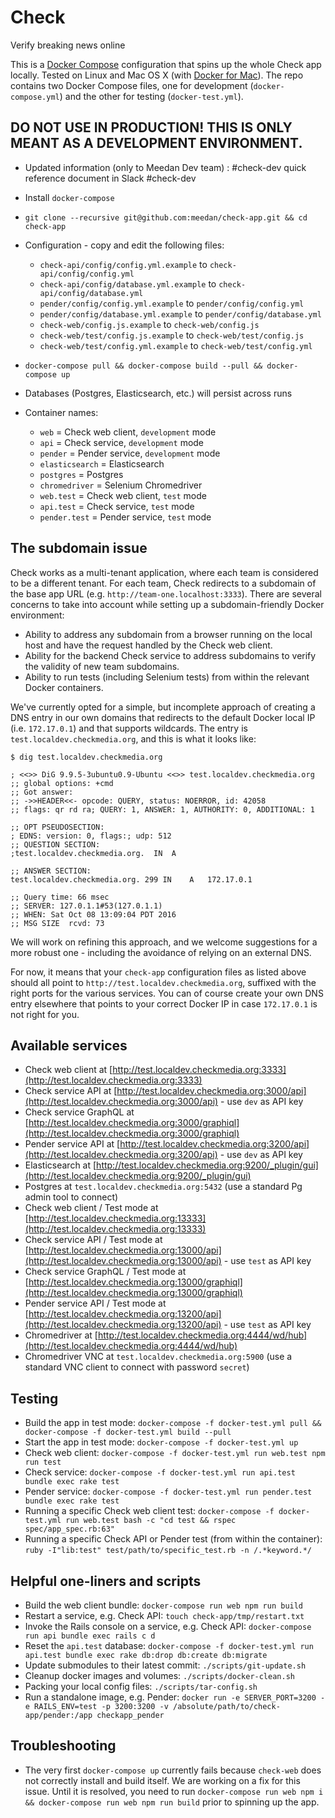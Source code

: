 # Check

Verify breaking news online

This is a [Docker Compose](https://docs.docker.com/compose/) configuration that spins up the whole Check app locally. Tested on Linux and Mac OS X (with [Docker for Mac](https://www.docker.com/products/docker#/mac)). The repo contains two Docker Compose files, one for development (`docker-compose.yml`) and the other for testing (`docker-test.yml`).

## DO NOT USE IN PRODUCTION! THIS IS ONLY MEANT AS A DEVELOPMENT ENVIRONMENT.

- Updated information (only to Meedan Dev team) : #check-dev quick reference document in Slack #check-dev

- Install `docker-compose`
- `git clone --recursive git@github.com:meedan/check-app.git && cd check-app`
- Configuration - copy and edit the following files:
  - `check-api/config/config.yml.example` to `check-api/config/config.yml`
  - `check-api/config/database.yml.example` to `check-api/config/database.yml`
  - `pender/config/config.yml.example` to `pender/config/config.yml`
  - `pender/config/database.yml.example` to `pender/config/database.yml`
  - `check-web/config.js.example` to `check-web/config.js`
  - `check-web/test/config.js.example` to `check-web/test/config.js`
  - `check-web/test/config.yml.example` to `check-web/test/config.yml`
- `docker-compose pull && docker-compose build --pull && docker-compose up`
- Databases (Postgres, Elasticsearch, etc.) will persist across runs
- Container names:
  - `web` = Check web client, `development` mode
  - `api` = Check service, `development` mode
  - `pender` = Pender service, `development` mode
  - `elasticsearch` = Elasticsearch
  - `postgres` = Postgres
  - `chromedriver` = Selenium Chromedriver
  - `web.test` = Check web client, `test` mode
  - `api.test` = Check service, `test` mode
  - `pender.test` = Pender service, `test` mode

## The subdomain issue

Check works as a multi-tenant application, where each team is considered to be a different tenant.
For each team, Check redirects to a subdomain of the base app URL (e.g. `http://team-one.localhost:3333`).
There are several concerns to take into account while setting up a subdomain-friendly Docker environment:

- Ability to address any subdomain from a browser running on the local host and have the request handled by the Check web client.
- Ability for the backend Check service to address subdomains to verify the validity of new team subdomains.
- Ability to run tests (including Selenium tests) from within the relevant Docker containers.

We've currently opted for a simple, but incomplete approach of creating a DNS entry in our own domains that redirects to the default
Docker local IP (i.e. `172.17.0.1`) and that supports wildcards. The entry is `test.localdev.checkmedia.org`, and this is what it looks like:

```
$ dig test.localdev.checkmedia.org

; <<>> DiG 9.9.5-3ubuntu0.9-Ubuntu <<>> test.localdev.checkmedia.org
;; global options: +cmd
;; Got answer:
;; ->>HEADER<<- opcode: QUERY, status: NOERROR, id: 42058
;; flags: qr rd ra; QUERY: 1, ANSWER: 1, AUTHORITY: 0, ADDITIONAL: 1

;; OPT PSEUDOSECTION:
; EDNS: version: 0, flags:; udp: 512
;; QUESTION SECTION:
;test.localdev.checkmedia.org.	IN	A

;; ANSWER SECTION:
test.localdev.checkmedia.org. 299 IN	A	172.17.0.1

;; Query time: 66 msec
;; SERVER: 127.0.1.1#53(127.0.1.1)
;; WHEN: Sat Oct 08 13:09:04 PDT 2016
;; MSG SIZE  rcvd: 73
```

We will work on refining this approach, and we welcome suggestions for a more robust one - including the avoidance of relying on an external DNS.

For now, it means that your `check-app` configuration files as listed above should all point to `http://test.localdev.checkmedia.org`,
suffixed with the right ports for the various services. You can of course create your own DNS entry elsewhere that points to your correct Docker IP in case `172.17.0.1` is not right for you.

## Available services

- Check web client at [http://test.localdev.checkmedia.org:3333](http://test.localdev.checkmedia.org:3333)
- Check service API at [http://test.localdev.checkmedia.org:3000/api](http://test.localdev.checkmedia.org:3000/api) - use `dev` as API key
- Check service GraphQL at [http://test.localdev.checkmedia.org:3000/graphiql](http://test.localdev.checkmedia.org:3000/graphiql)
- Pender service API at [http://test.localdev.checkmedia.org:3200/api](http://test.localdev.checkmedia.org:3200/api) - use `dev` as API key
- Elasticsearch at [http://test.localdev.checkmedia.org:9200/_plugin/gui](http://test.localdev.checkmedia.org:9200/_plugin/gui)
- Postgres at `test.localdev.checkmedia.org:5432` (use a standard Pg admin tool to connect)
- Check web client / Test mode at [http://test.localdev.checkmedia.org:13333](http://test.localdev.checkmedia.org:13333)
- Check service API / Test mode at [http://test.localdev.checkmedia.org:13000/api](http://test.localdev.checkmedia.org:13000/api) - use `test` as API key
- Check service GraphQL / Test mode at [http://test.localdev.checkmedia.org:13000/graphiql](http://test.localdev.checkmedia.org:13000/graphiql)
- Pender service API / Test mode at [http://test.localdev.checkmedia.org:13200/api](http://test.localdev.checkmedia.org:13200/api) - use `test` as API key
- Chromedriver at [http://test.localdev.checkmedia.org:4444/wd/hub](http://test.localdev.checkmedia.org:4444/wd/hub)
- Chromedriver VNC at `test.localdev.checkmedia.org:5900` (use a standard VNC client to connect with password `secret`)

## Testing

- Build the app in test mode: `docker-compose -f docker-test.yml pull && docker-compose -f docker-test.yml build --pull`
- Start the app in test mode: `docker-compose -f docker-test.yml up`
- Check web client: `docker-compose -f docker-test.yml run web.test npm run test`
- Check service: `docker-compose -f docker-test.yml run api.test bundle exec rake test`
- Pender service: `docker-compose -f docker-test.yml run pender.test bundle exec rake test`
- Running a specific Check web client test: `docker-compose -f docker-test.yml run web.test bash -c "cd test && rspec spec/app_spec.rb:63"`
- Running a specific Check API or Pender test (from within the container): `ruby -I"lib:test" test/path/to/specific_test.rb -n /.*keyword.*/`

## Helpful one-liners and scripts

- Build the web client bundle: `docker-compose run web npm run build`
- Restart a service, e.g. Check API: `touch check-app/tmp/restart.txt`
- Invoke the Rails console on a service, e.g. Check API: `docker-compose run api bundle exec rails c d`
- Reset the `api.test` database: `docker-compose -f docker-test.yml run api.test bundle exec rake db:drop db:create db:migrate`
- Update submodules to their latest commit: `./scripts/git-update.sh`
- Cleanup docker images and volumes: `./scripts/docker-clean.sh`
- Packing your local config files: `./scripts/tar-config.sh`
- Run a standalone image, e.g. Pender: `docker run -e SERVER_PORT=3200 -e RAILS_ENV=test -p 3200:3200 -v /absolute/path/to/check-app/pender:/app checkapp_pender`

## Troubleshooting

- The very first `docker-compose up` currently fails because `check-web` does not correctly install and build itself. We are working on a fix for this issue. Until it is resolved, you need to run `docker-compose run web npm i && docker-compose run web npm run build` prior to spinning up the app.
